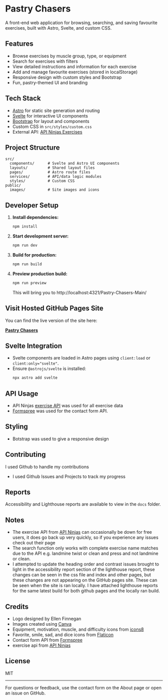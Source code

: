 # Pastry Chasers

A front-end web application for browsing, searching, and saving favourite exercises, built with Astro, Svelte, and custom CSS.

## Features

- Browse exercises by muscle group, type, or equipment
- Search for exercises with filters
- View detailed instructions and information for each exercise
- Add and manage favourite exercises (stored in localStorage)
- Responsive design with custom styles and Bootstrap
- Fun, pastry-themed UI and branding

## Tech Stack

- [Astro](https://astro.build/) for static site generation and routing
- [Svelte](https://svelte.dev/) for interactive UI components
- [Bootstrap](https://getbootstrap.com/) for layout and components
- Custom CSS in `src/styles/custom.css`
- External API: [API Ninjas Exercises](https://api-ninjas.com/api/exercises)

## Project Structure

```
src/
  components/      # Svelte and Astro UI components
  layouts/         # Shared layout files
  pages/           # Astro route files
  services/        # API/data logic modules
  styles/          # Custom CSS
public/
  images/          # Site images and icons
```

## Developer Setup

1. **Install dependencies:**
   ```bash
   npm install
   ```
2. **Start development server:**
   ```bash
   npm run dev
   ```
3. **Build for production:**
   ```bash
   npm run build
   ```
4. **Preview production build:**

   ```bash
   npm run preview
   ```

   This will bring you to http://localhost:4321/Pastry-Chasers-Main/

## Visit Hosted GitHub Pages Site

You can find the live version of the site here:

[**Pastry Chasers**](https://ellen-m-finnegan.github.io/Pastry-Chasers-Main/)

## Svelte Integration

- Svelte components are loaded in Astro pages using `client:load` or `client:only="svelte"`.
- Ensure `@astrojs/svelte` is installed:
  ```bash
  npx astro add svelte
  ```

## API Usage

- API Ninjas [exercise API](https://www.api-ninjas.com/api/exercises) was used for all exercise data
- [Formspree](https://formspree.io/) was used for the contact form API.

## Styling

- Botstrap was used to give a responsive design

## Contributing

I used Github to handle my contributions

- I used Github Issues and Projects to track my progress

## Reports

Accessibility and Lighthouse reports are available to view in the `docs` folder.

## Notes

- The exercise API from [API Ninjas](https://www.api-ninjas.com/api/exercises) can occasionally be down for free users, it does go back up very quickly, so if you experience any issues check out their page
- The search function only works with complete exercise name matches due to the API e.g. landmine twist or clean and press and not landmine or clean.
- I attempted to update the heading order and contrast issues brought to light in the accessibility
  report section of the lighthouse report, these changes can be seen in the css file and index and
  other pages, but these changes are not appearing on the GitHub pages site. These can be seen when the site is ran locally. I have attached lighthouse reports for the same latest build for both
  github pages and the locally ran build.

## Credits

- Logo designed by Ellen Finnegan
- Images created using [Canva](https://www.canva.com)
- Equipment, motivation, muscle, and difficulty icons from [icons8](https://icons8.com/icons)
- Favorite, smile, sad, and dice icons from [Flaticon](https://www.flaticon.com)
- Contact form API from [Formspree](https://formspree.io)
- exercise api from [API Ninjas](https://www.api-ninjas.com/api/exercises)

## License

MIT

---

For questions or feedback, use the contact form on the About page or open an issue on GitHub.
